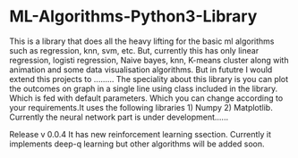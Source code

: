 # ML-Algorithms-Python3-Library
This is a library that does all the heavy lifting for the basic ml algorithms such as regression, knn, svm, etc. But, currently this has only linear regression, logisti regression, Naive bayes, knn, K-means cluster along with animation and some data visualisation algorithms. But in fututre I would extend this projects to ......... The speciality about this library is you can plot the outcomes on graph in a single line using class included in the library. Which is fed with default parameters. Which you can change according to your requirements.It uses the following libraries 1) Numpy 2) Matplotlib. Currently the neural network part is under development......

Release v 0.0.4
It has new reinforcement learning ssection. Currently it implements deep-q learning but other algorithms will be added soon.
